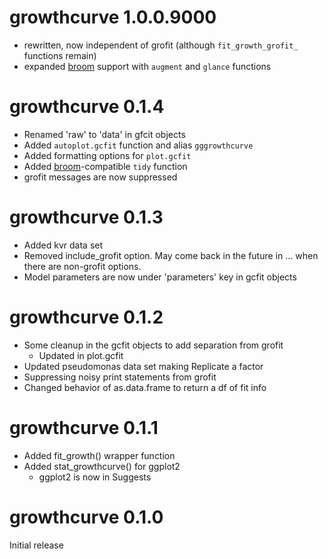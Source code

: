# growthcurve 1.0.0.9000

- rewritten, now independent of grofit (although `fit_growth_grofit_` functions remain)
- expanded [broom](https://github.com/dgrtwo/broom) support with `augment` and `glance` functions


# growthcurve 0.1.4

- Renamed 'raw' to 'data' in gfcit objects
- Added `autoplot.gcfit` function and alias `gggrowthcurve`
- Added formatting options for `plot.gcfit`
- Added [broom](https://github.com/dgrtwo/broom)-compatible `tidy` function
- grofit messages are now suppressed

# growthcurve 0.1.3

- Added kvr data set
- Removed include_grofit option. May come back in the future in ... when there are non-grofit options.
- Model parameters are now under 'parameters' key in gcfit objects


# growthcurve 0.1.2

- Some cleanup in the gcfit objects to add separation from grofit
    - Updated in plot.gcfit
- Updated pseudomonas data set making Replicate a factor
- Suppressing noisy print statements from grofit
- Changed behavior of as.data.frame to return a df of fit info

# growthcurve 0.1.1

- Added fit_growth() wrapper function
- Added stat_growthcurve() for ggplot2
    - ggplot2 is now in Suggests

# growthcurve 0.1.0

Initial release
